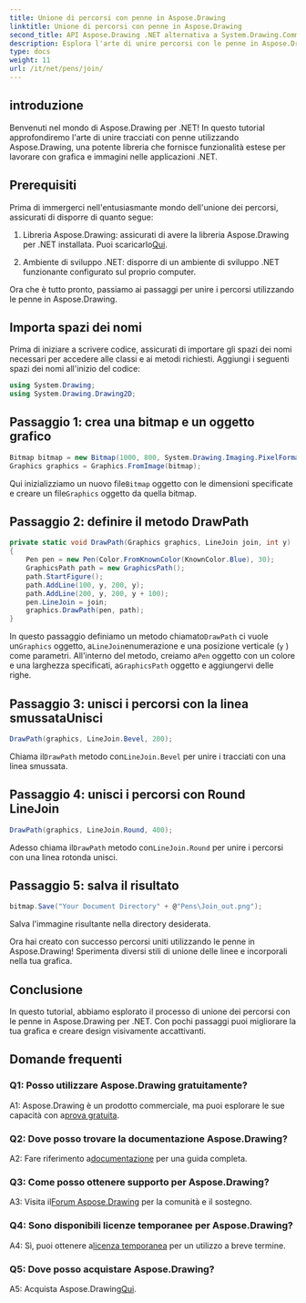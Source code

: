 ```yaml
---
title: Unione di percorsi con penne in Aspose.Drawing
linktitle: Unione di percorsi con penne in Aspose.Drawing
second_title: API Aspose.Drawing .NET alternativa a System.Drawing.Common
description: Esplora l'arte di unire percorsi con le penne in Aspose.Drawing per .NET. Crea grafica straordinaria con le opzioni LineJoin.
type: docs
weight: 11
url: /it/net/pens/join/
---
```

## introduzione

Benvenuti nel mondo di Aspose.Drawing per .NET! In questo tutorial approfondiremo l'arte di unire tracciati con penne utilizzando Aspose.Drawing, una potente libreria che fornisce funzionalità estese per lavorare con grafica e immagini nelle applicazioni .NET.

## Prerequisiti

Prima di immergerci nell'entusiasmante mondo dell'unione dei percorsi, assicurati di disporre di quanto segue:

1.  Libreria Aspose.Drawing: assicurati di avere la libreria Aspose.Drawing per .NET installata. Puoi scaricarlo[Qui](https://releases.aspose.com/drawing/net/).

2. Ambiente di sviluppo .NET: disporre di un ambiente di sviluppo .NET funzionante configurato sul proprio computer.

Ora che è tutto pronto, passiamo ai passaggi per unire i percorsi utilizzando le penne in Aspose.Drawing.

## Importa spazi dei nomi

Prima di iniziare a scrivere codice, assicurati di importare gli spazi dei nomi necessari per accedere alle classi e ai metodi richiesti. Aggiungi i seguenti spazi dei nomi all'inizio del codice:

```csharp
using System.Drawing;
using System.Drawing.Drawing2D;
```

## Passaggio 1: crea una bitmap e un oggetto grafico

```csharp
Bitmap bitmap = new Bitmap(1000, 800, System.Drawing.Imaging.PixelFormat.Format32bppPArgb);
Graphics graphics = Graphics.FromImage(bitmap);
```

 Qui inizializziamo un nuovo file`Bitmap` oggetto con le dimensioni specificate e creare un file`Graphics` oggetto da quella bitmap.

## Passaggio 2: definire il metodo DrawPath

```csharp
private static void DrawPath(Graphics graphics, LineJoin join, int y)
{
    Pen pen = new Pen(Color.FromKnownColor(KnownColor.Blue), 30);
    GraphicsPath path = new GraphicsPath();
    path.StartFigure();
    path.AddLine(100, y, 200, y);
    path.AddLine(200, y, 200, y + 100);
    pen.LineJoin = join;
    graphics.DrawPath(pen, path);
}
```

 In questo passaggio definiamo un metodo chiamato`DrawPath` ci vuole un`Graphics` oggetto, a`LineJoin`enumerazione e una posizione verticale (`y` ) come parametri. All'interno del metodo, creiamo a`Pen` oggetto con un colore e una larghezza specificati, a`GraphicsPath` oggetto e aggiungervi delle righe.

## Passaggio 3: unisci i percorsi con la linea smussataUnisci

```csharp
DrawPath(graphics, LineJoin.Bevel, 200);
```

 Chiama il`DrawPath` metodo con`LineJoin.Bevel` per unire i tracciati con una linea smussata.

## Passaggio 4: unisci i percorsi con Round LineJoin

```csharp
DrawPath(graphics, LineJoin.Round, 400);
```

 Adesso chiama il`DrawPath` metodo con`LineJoin.Round` per unire i percorsi con una linea rotonda unisci.

## Passaggio 5: salva il risultato

```csharp
bitmap.Save("Your Document Directory" + @"Pens\Join_out.png");
```

Salva l'immagine risultante nella directory desiderata.

Ora hai creato con successo percorsi uniti utilizzando le penne in Aspose.Drawing! Sperimenta diversi stili di unione delle linee e incorporali nella tua grafica.

## Conclusione

In questo tutorial, abbiamo esplorato il processo di unione dei percorsi con le penne in Aspose.Drawing per .NET. Con pochi passaggi puoi migliorare la tua grafica e creare design visivamente accattivanti.

## Domande frequenti

### Q1: Posso utilizzare Aspose.Drawing gratuitamente?

 A1: Aspose.Drawing è un prodotto commerciale, ma puoi esplorare le sue capacità con a[prova gratuita](https://releases.aspose.com/).

### Q2: Dove posso trovare la documentazione Aspose.Drawing?

 A2: Fare riferimento a[documentazione](https://reference.aspose.com/drawing/net/) per una guida completa.

### Q3: Come posso ottenere supporto per Aspose.Drawing?

 A3: Visita il[Forum Aspose.Drawing](https://forum.aspose.com/c/diagram/17) per la comunità e il sostegno.

### Q4: Sono disponibili licenze temporanee per Aspose.Drawing?

 A4: Sì, puoi ottenere a[licenza temporanea](https://purchase.aspose.com/temporary-license/) per un utilizzo a breve termine.

### Q5: Dove posso acquistare Aspose.Drawing?

 A5: Acquista Aspose.Drawing[Qui](https://purchase.aspose.com/buy).